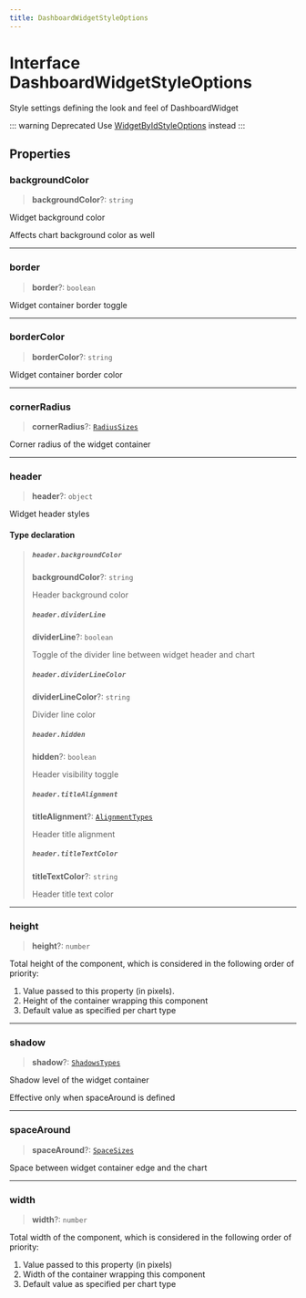 ```yaml
---
title: DashboardWidgetStyleOptions
---
```


# Interface DashboardWidgetStyleOptions

Style settings defining the look and feel of DashboardWidget

::: warning Deprecated
Use [WidgetByIdStyleOptions](interface.WidgetByIdStyleOptions.md) instead
:::

## Properties

### backgroundColor

> **backgroundColor**?: `string`

Widget background color

Affects chart background color as well

***

### border

> **border**?: `boolean`

Widget container border toggle

***

### borderColor

> **borderColor**?: `string`

Widget container border color

***

### cornerRadius

> **cornerRadius**?: [`RadiusSizes`](../type-aliases/type-alias.RadiusSizes.md)

Corner radius of the widget container

***

### header

> **header**?: `object`

Widget header styles

#### Type declaration

> ##### `header.backgroundColor`
>
> **backgroundColor**?: `string`
>
> Header background color
>
> ##### `header.dividerLine`
>
> **dividerLine**?: `boolean`
>
> Toggle of the divider line between widget header and chart
>
> ##### `header.dividerLineColor`
>
> **dividerLineColor**?: `string`
>
> Divider line color
>
> ##### `header.hidden`
>
> **hidden**?: `boolean`
>
> Header visibility toggle
>
> ##### `header.titleAlignment`
>
> **titleAlignment**?: [`AlignmentTypes`](../type-aliases/type-alias.AlignmentTypes.md)
>
> Header title alignment
>
> ##### `header.titleTextColor`
>
> **titleTextColor**?: `string`
>
> Header title text color
>
>

***

### height

> **height**?: `number`

Total height of the component, which is considered in the following order of priority:

1. Value passed to this property (in pixels).
2. Height of the container wrapping this component
3. Default value as specified per chart type

***

### shadow

> **shadow**?: [`ShadowsTypes`](../type-aliases/type-alias.ShadowsTypes.md)

Shadow level of the widget container

Effective only when spaceAround is defined

***

### spaceAround

> **spaceAround**?: [`SpaceSizes`](../type-aliases/type-alias.SpaceSizes.md)

Space between widget container edge and the chart

***

### width

> **width**?: `number`

Total width of the component, which is considered in the following order of priority:

1. Value passed to this property (in pixels)
2. Width of the container wrapping this component
3. Default value as specified per chart type
